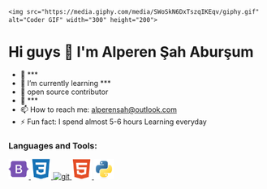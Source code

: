 <p align="center">

    <img src="https://media.giphy.com/media/SWoSkN6DxTszqIKEqv/giphy.gif" alt="Coder GIF" width="300" height="200">

</p>

# Hi guys 👋 I'm Alperen Şah Aburşum





- 🔭 ***
- 🌱 I’m currently learning ***
- 👯 open source contributor
- 💬 ***
- 📫 How to reach me: alperensah@outlook.com
- ⚡ Fun fact: I spend almost 5-6 hours Learning everyday


<h3 align="left">Languages and Tools:</h3>
<p align="left"> <a href="https://getbootstrap.com" target="_blank"> <img
            src="https://github.com/devicons/devicon/blob/master/icons/bootstrap/bootstrap-plain.svg"
            alt="bootstrap" width="40" height="40" /> </a> <a href="https://www.w3schools.com/css/" target="_blank">
        <img src="https://github.com/devicons/devicon/blob/master/icons/css3/css3-plain.svg" alt="css3" width="40"
            height="40" /> </a> <a href="https://git-scm.com/" target="_blank"> <img
            src="https://www.vectorlogo.zone/logos/git-scm/git-scm-icon.svg" alt="git" width="40" height="40" />
    </a> <a href="https://www.w3.org/html/" target="_blank"> <img
            src="https://github.com/devicons/devicon/blob/master/icons/html5/html5-plain.svg" alt="html5" width="40"
            height="40" /> </a> </a> <a href="https://www.python.org" target="_blank"> <img
            src="https://github.com/devicons/devicon/blob/master/icons/python/python-original.svg" alt="python"
            width="40" height="40" /> </a>
